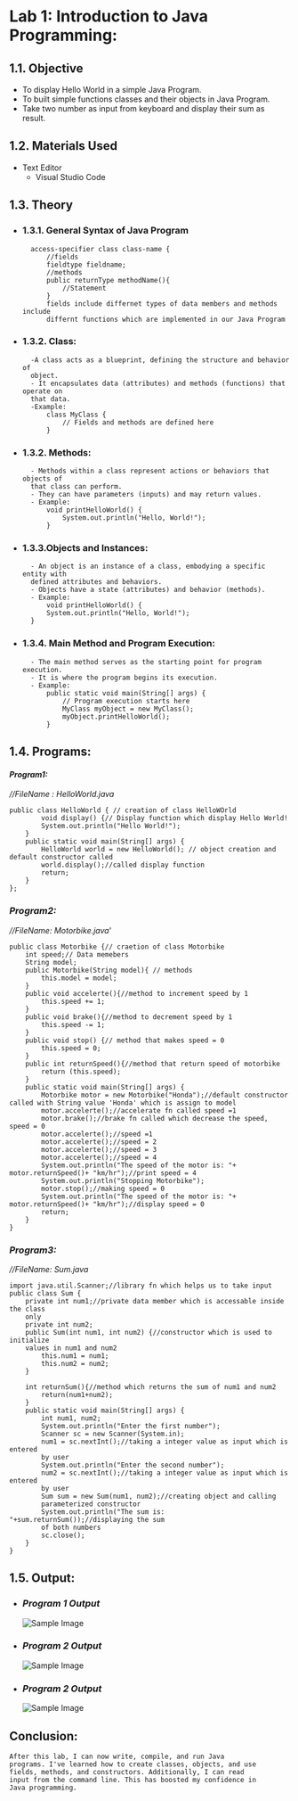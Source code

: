 # Lab 1:  Introduction to Java Programming:
## 1.1. Objective
- To display Hello World in a simple Java Program.  
- To built simple functions classes and their objects in Java Program.  
- Take two number as input from keyboard and display their sum as result. 

## 1.2. Materials Used
- Text Editor 
    - Visual Studio Code

## 1.3. Theory
- ### 1.3.1. General Syntax of Java Program  
        access-specifier class class-name {  
            //fields  
            fieldtype fieldname;  
            //methods  
            public returnType methodName(){
                //Statement
            }
            fields include differnet types of data members and methods include
            differnt functions which are implemented in our Java Program

- ### 1.3.2. Class:
        -A class acts as a blueprint, defining the structure and behavior of 
        object.
        - It encapsulates data (attributes) and methods (functions) that operate on
        that data.
        -Example:
            class MyClass {
                // Fields and methods are defined here
            }

- ### 1.3.2. Methods:
        - Methods within a class represent actions or behaviors that objects of 
        that class can perform.
        - They can have parameters (inputs) and may return values.
        - Example:
            void printHelloWorld() {
                System.out.println("Hello, World!");
            }
- ### 1.3.3.Objects and Instances:
        - An object is an instance of a class, embodying a specific entity with 
        defined attributes and behaviors.
        - Objects have a state (attributes) and behavior (methods).
        - Example:
            void printHelloWorld() {
            System.out.println("Hello, World!");
        }

- ### 1.3.4. Main Method and Program Execution:
        - The main method serves as the starting point for program execution.
        - It is where the program begins its execution.
        - Example:
            public static void main(String[] args) {
                // Program execution starts here
                MyClass myObject = new MyClass();
                myObject.printHelloWorld();
            }

## 1.4. Programs:
#### _Program1:_
_//FileName : HelloWorld.java_

    public class HelloWorld { // creation of class HelloWOrld
            void display() {// Display function which display Hello World!
            System.out.println("Hello World!");
        }
        public static void main(String[] args) {
            HelloWorld world = new HelloWorld(); // object creation and default constructor called
            world.display();//called display function
            return;
        }
    };
### _Program2:_
_//FileName: Motorbike.java_'

    public class Motorbike {// craetion of class Motorbike
        int speed;// Data memebers
        String model;
        public Motorbike(String model){ // methods
            this.model = model;
        }
        public void accelerte(){//method to increment speed by 1
            this.speed += 1;
        }
        public void brake(){//method to decrement speed by 1
            this.speed -= 1;
        }
        public void stop() {// method that makes speed = 0
            this.speed = 0;
        }
        public int returnSpeed(){//method that return speed of motorbike
            return (this.speed);
        }
        public static void main(String[] args) {
            Motorbike motor = new Motorbike("Honda");//default constructor called with String value 'Honda' which is assign to model
            motor.accelerte();//accelerate fn called speed =1
            motor.brake();//brake fn called which decrease the speed, speed = 0
            motor.accelerte();//speed =1
            motor.accelerte();//speed = 2
            motor.accelerte();//speed = 3
            motor.accelerte();//speed = 4
            System.out.println("The speed of the motor is: "+ motor.returnSpeed()+ "km/hr");//print speed = 4
            System.out.println("Stopping Motorbike");
            motor.stop();//making speed = 0
            System.out.println("The speed of the motor is: "+ motor.returnSpeed()+ "km/hr");//display speed = 0
            return;
        }
    }

### _Program3:_
_//FileName: Sum.java_

    import java.util.Scanner;//library fn which helps us to take input
    public class Sum {
        private int num1;//private data member which is accessable inside the class
        only
        private int num2;
        public Sum(int num1, int num2) {//constructor which is used to initialize
        values in num1 and num2
            this.num1 = num1;
            this.num2 = num2;
        }
    
        int returnSum(){//method which returns the sum of num1 and num2
            return(num1+num2);
        }
        public static void main(String[] args) {
            int num1, num2;
            System.out.println("Enter the first number");
            Scanner sc = new Scanner(System.in);
            num1 = sc.nextInt();//taking a integer value as input which is entered
            by user
            System.out.println("Enter the second number");
            num2 = sc.nextInt();//taking a integer value as input which is entered
            by user
            Sum sum = new Sum(num1, num2);//creating object and calling
            parameterized constructor
            System.out.println("The sum is: "+sum.returnSum());//displaying the sum
            of both numbers
            sc.close();
        }
    }

## 1.5. Output:
- ### _Program 1 Output_
	![Sample Image](https://cdn.vox-cdn.com/thumbor/a9XT9n6TsHfqgot64pwqKWnp3gQ=/0x0:2040x1360/2000x1333/filters:focal(1020x680:1021x681)/cdn.vox-cdn.com/uploads/chorus_asset/file/22215403/acastro_210104_1777_google_0001.jpg)
	
 - ### _Program 2 Output_
	![Sample Image](https://cdn.vox-cdn.com/thumbor/a9XT9n6TsHfqgot64pwqKWnp3gQ=/0x0:2040x1360/2000x1333/filters:focal(1020x680:1021x681)/cdn.vox-cdn.com/uploads/chorus_asset/file/22215403/acastro_210104_1777_google_0001.jpg)

- ### _Program 2 Output_
	![Sample Image](https://cdn.vox-cdn.com/thumbor/a9XT9n6TsHfqgot64pwqKWnp3gQ=/0x0:2040x1360/2000x1333/filters:focal(1020x680:1021x681)/cdn.vox-cdn.com/uploads/chorus_asset/file/22215403/acastro_210104_1777_google_0001.jpg)

## Conclusion:
	After this lab, I can now write, compile, and run Java 
	programs. I've learned how to create classes, objects, and use
	fields, methods, and constructors. Additionally, I can read
	input from the command line. This has boosted my confidence in
	Java programming.
